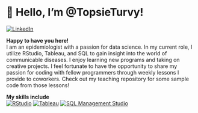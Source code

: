 # 👋 Hello, I’m @TopsieTurvy!  

[![LinkedIn](https://img.shields.io/badge/LinkedIn-0077B5?style=for-the-badge&logo=linkedin&logoColor=white)]([https://www.linkedin.com/in/your-linkedin-profile](https://www.linkedin.com/in/nicolebrightmph))

**Happy to have you here!**  
I am an epidemiologist with a passion for data science. In my current role, I utilize RStudio, Tableau, and SQL to gain insight into the world of communicable diseases. I enjoy learning new programs and taking on creative projects. I feel fortunate to have the opportunity to share my passion for coding with fellow programmers through weekly lessons I provide to coworkers. Check out my teaching repository for some sample code from those lessons!

**My skills include**  
[![RStudio](https://img.shields.io/badge/RStudio-75AADB?style=for-the-badge&logo=RStudio&logoColor=white)](https://www.r-project.org/)
[![Tableau](https://img.shields.io/badge/Tableau-E97627?style=for-the-badge&logo=Tableau&logoColor=white)](https://www.tableau.com)
[![SQL Management Studio](https://img.shields.io/badge/SQL_Management_Studio-CC2927?style=for-the-badge&logo=Microsoft%20SQL%20Server&logoColor=white)](https://docs.microsoft.com/en-us/sql/ssms/sql-server-management-studio-ssms)

